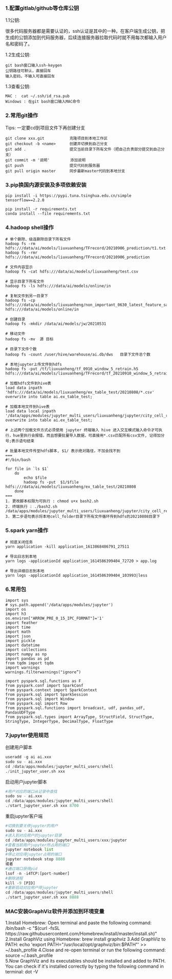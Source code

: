 ### 1.配置gitlab/github等仓库公钥
1.1公钥:

很多代码服务器都是需要认证的，ssh认证是其中的一种。在客户端生成公钥，把生成的公钥添加到代码服务器，后续连接服务器拉取代码时就不用每次都输入用户名和密码了。


1.2生成公钥:

    git bash窗口输入ssh-keygen
    公钥路径可默认，直接回车
    输入密码，不输入可直接回车

1.3查看公钥:

    MAC :  cat ~/.ssh/id_rsa.pub
    Windows : 在git bash窗口输入MAC命令

### 2.常用git操作
Tips: 一定要cd到项目文件下再创建分支

    git clone xxx.git           克隆项目到本地工作区
    git checkout -b <name>      创建并切换到自己分支
    git add .                   提交当前目录下所有文件（把自己负责部分提交到自己分支）
    git commit -m '说明'         添加说明
    git push                    提交代码到服务器
    git pull origin master      同步最新master代码到本地分支

### 3.pip换国内源安装及多项依赖安装
    pip install -i https://pypi.tuna.tsinghua.edu.cn/simple tensorflow==2.2.0

    pip install -r requirements.txt 
    conda install --file requirements.txt


### 4.hadoop shell操作

    # 单个删除、级连删除目录下所有文件
    hadoop fs -rm hdfs:///data/ai/models/liuxuanheng/TFrecord/20210906_prediction/t1.txt
    hadoop fs -rmr hdfs:///data/ai/models/liuxuanheng/TFrecord/20210906_prediction

    # 文件内容显示
    hadoop fs -cat hdfs:///data/ai/models/liuxuanheng/test.csv

    # 显示目录下所有文件
    hadoop fs -ls hdfs:///data/ai/models/online/in 

    # 复制文件到另一目录下       
    hadoop fs -cp hdfs:///data/ai/models/liuxuanheng/non_important_0630_latest_feature_sample.model  hdfs:///data/ai/models/online/in    
    
    # 创建目录
    hadoop fs -mkdir /data/ai/models/jw/20210531

    # 移动文件
    hadoop fs -mv  源 目标

    # 目录下文件个数
    hadoop fs -count /user/hive/warehouse/ai.db/dws   目录下文件总个数

    # 本地jupyter上传文件到hdfs
    hadoop fs -put /tf/liuxuanheng/tf_0910_window_5_retrain.h5 hdfs:///data/ai/models/liuxuanheng/TFrecord/tf_20210910_window_5_retrain.h5
    
    # 加载hdfs文件到hive表
    load data inpath 'hdfs:///data/ai/models/liuxuanheng/ex_table_test/20210808/*.csv' overwrite into table ai.ex_table_test;
    
    # 加载本地文件到hive表
    load data local inpath '/data/apps/modules/jupyter_multi_users/liuxuanheng/jupyter/city_cell_recon/city_cell_order_not_full/*.csv' overwrite into table ai.ex_table_test;

    # 上述两个加载文件方式必须使用 jupyter 终端输入 hive 进入交互模式输入命令才可执行，hue里执行会报错，而且想要批量导入数据，可直接用*.csv匹配所有csv文件, 记得加分号;表示语句结束

    # 批量本地文件传至hdfs脚本, $1/ 表示绝对路径，不加会找不到
    ===
    #!/bin/bash
    
    for file in `ls $1`
        do
            echo $file 
            hadoop fs -put  $1/$file hdfs:///data/ai/models/liuxuanheng/ex_table_test/20210808
        done
    ===
    1. 更改脚本权限为可执行 : chmod u+x bash2.sh    
    2. 终端执行 : ./bash2.sh /data/apps/modules/jupyter_multi_users/liuxuanheng/jupyter/city_cell_recon/cell_folder
    3. 第二步语句表示将本地cell_folder目录下所有文件循环传到hdfs的20210808目录下

### 5.spark yarn操作
    # 彻底关闭任务
    yarn application -kill application_1613868486791_27511

    # 导出日志到本地
    yarn logs -applicationId application_1614586399404_72720 > app.log

    # 导出详细日志到本地
    yarn logs -applicationId application_1614586399404_103993|less
    

### 6.常用包
    import sys
    # sys.path.append('/data/apps/modules/jupyter')
    import os
    import h3
    os.environ["ARROW_PRE_0_15_IPC_FORMAT"]='1'
    import feather
    import time
    import math
    import json
    import pickle
    import datetime
    import collections
    import numpy as np
    import pandas as pd
    from tqdm import tqdm
    import warnings
    warnings.filterwarnings("ignore”)

    import pyspark.sql.functions as F
    from pyspark.conf import SparkConf
    from pyspark.context import SparkContext
    from pyspark.sql import SparkSession
    from pyspark.sql import Window
    from pyspark.sql import Row
    from pyspark.sql.functions import broadcast, udf, pandas_udf, PandasUDFType
    from pyspark.sql.types import ArrayType, StructField, StructType, StringType, IntegerType, DecimalType, FloatType

### 7.jupyter使用规范

创建用户脚本
```python
useradd -g ai ai.xxx
sudo su - ai.xxx
cd /data/apps/modules/jupyter_multi_users/shell
./init_jupyter_user.sh xxx
```

启动用户jupyter脚本
```python
#用户对应的端口从记录中查找
sudo su - ai.xxx
cd /data/apps/modules/jupyter_multi_users/shell
./start_jupyter_user.sh xxx 8700
```

重启jupyter客户端
```python
#切换到要关停jupyter的用户
sudo su - ai.xxx
#进入到对应用户的jupyter目录
cd /data/apps/modules/jupyter_multi_users/xxx/jupyter
#查看当前用户jupyter所占用的端口
jupyter notebook list
#停止对应得jupyter占用的端口
jupyter notebook stop 8888
或者
#通过端口获得pid
lsof -n -i4TCP:[port-number]
#删除进程
kill -9 [PID]
#重新启动对应用户得jupyter
cd /data/apps/modules/jupyter_multi_users/shell
./start_jupyter_user.sh xxx 8888
```

### MAC安装GraphViz软件并添加到环境变量 

1.Install Homebrew: Open terminal and paste the following command:
    /bin/bash -c "$(curl -fsSL https://raw.githubusercontent.com/Homebrew/install/master/install.sh)"   
2.Install GraphViz using Homebrew:
    brew install graphviz   
3.Add GraphViz to PATH:
    echo 'export PATH="/usr/local/opt/graphviz/bin:$PATH"' >> ~/.bash_profile
4.Close and re-open terminal or run the following command:
    source ~/.bash_profile  
5.Now GraphViz and its executables should be installed and added to PATH. You can check if it's installed correctly by typing the following command in terminal:
    dot -V


